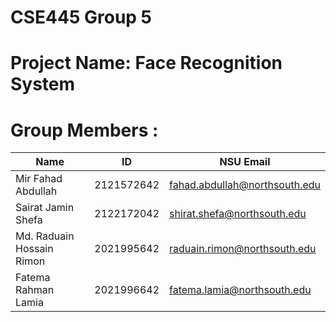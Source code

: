 # CSE445 Group 5
# Project Name: Face Recognition System
# Group Members :


| Name | ID | NSU Email |
| --- | --- | --- |
| Mir Fahad Abdullah | 2121572642 | fahad.abdullah@northsouth.edu |
| Sairat Jamin Shefa | 2122172042 | shirat.shefa@northsouth.edu |
| Md. Raduain Hossain Rimon | 2021995642 | raduain.rimon@northsouth.edu |
| Fatema Rahman Lamia | 2021996642 | fatema.lamia@northsouth.edu |
